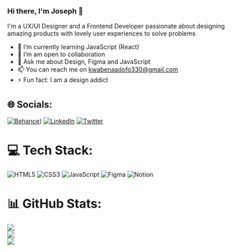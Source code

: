 ### Hi there, I'm Joseph 👋


I'm a UX/UI Designer and a Frontend Developer passionate about designing amazing products with  lovely user experiences to solve problems
- 🌱 I’m currently learning JavaScript (React)
- 👯 I’m am open to collaboration
- 💬 Ask me about Design, Figma and JavaScript
- 📫 You can reach me on kwabenaadofo330@gmail.com
- ⚡ Fun fact: I am a design addict

## 🌐 Socials:
[![Behance](https://img.shields.io/badge/Behance-1769ff?logo=behance&logoColor=white)](https://www.behance.net/kwabenaadofo)) [![LinkedIn](https://img.shields.io/badge/LinkedIn-%230077B5.svg?logo=linkedin&logoColor=white)](https://linkedin.com/in/https://www.linkedin.com/in/josephadofo/) [![Twitter](https://img.shields.io/badge/Twitter-%231DA1F2.svg?logo=Twitter&logoColor=white)](https://twitter.com/boycethegreat) 

# 💻 Tech Stack:
![HTML5](https://img.shields.io/badge/html5-%23E34F26.svg?style=for-the-badge&logo=html5&logoColor=white) ![CSS3](https://img.shields.io/badge/css3-%231572B6.svg?style=for-the-badge&logo=css3&logoColor=white) ![JavaScript](https://img.shields.io/badge/javascript-%23323330.svg?style=for-the-badge&logo=javascript&logoColor=%23F7DF1E) 	![Figma](https://img.shields.io/badge/figma-%23F24E1E.svg?style=for-the-badge&logo=figma&logoColor=white) ![Notion](https://img.shields.io/badge/Notion-%23000000.svg?style=for-the-badge&logo=notion&logoColor=white)
# 📊 GitHub Stats:
![](https://github-readme-stats.vercel.app/api?username=theboyce&theme=merko&hide_border=false&include_all_commits=false&count_private=false)<br/>
![](https://github-readme-streak-stats.herokuapp.com/?user=theboyce&theme=merko&hide_border=false)<br/>
![](https://github-readme-stats.vercel.app/api/top-langs/?username=theboyce&theme=merko&hide_border=false&include_all_commits=false&count_private=false&layout=compact)

<!-- Proudly created with GPRM ( https://gprm.itsvg.in ) -->
